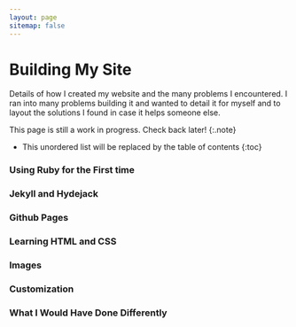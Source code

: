 ```yaml
---
layout: page
sitemap: false
---
```


# Building My Site

Details of how I created my website and the many problems I encountered. I ran into many problems building it and wanted to detail it for myself and to layout the solutions I found in case it helps someone else.

This page is still a work in progress. Check back later!
{:.note}

* This unordered list will be replaced by the table of contents
{:toc}

### Using Ruby for the First time

### Jekyll and Hydejack

### Github Pages

### Learning HTML and CSS

### Images


### Customization


### What I Would Have Done Differently
